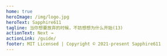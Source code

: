 ```yaml
---
home: true
heroImage: /img/logo.jpg
heroText: Sapphire611
tagline: 当你想要放弃的时候，不妨想想为什么开始(13)
actionText: Next →
actionLink: /guide/
footer: MIT Licensed | Copyright © 2021-present Sapphire611
---
```

